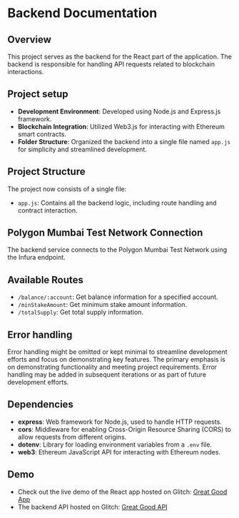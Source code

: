 # Backend Documentation

## Overview

This project serves as the backend for the React part of the application. The backend is responsible for handling API requests related to blockchain interactions.

## Project setup

-   **Development Environment**: Developed using Node.js and Express.js framework.
-   **Blockchain Integration**: Utilized Web3.js for interacting with Ethereum smart contracts.
-   **Folder Structure**: Organized the backend into a single file named `app.js` for simplicity and streamlined development.

## Project Structure

The project now consists of a single file:

-   `app.js`: Contains all the backend logic, including route handling and contract interaction.

## Polygon Mumbai Test Network Connection

The backend service connects to the Polygon Mumbai Test Network using the Infura endpoint.

## Available Routes

-   `/balance/:account`: Get balance information for a specified account.
-   `/minStakeAmount`: Get minimum stake amount information.
-   `/totalSupply`: Get total supply information.

## Error handling

Error handling might be omitted or kept minimal to streamline development efforts and focus on demonstrating key features. The primary emphasis is on demonstrating functionality and meeting project requirements. Error handling may be added in subsequent iterations or as part of future development efforts.

## Dependencies

-   **express**: Web framework for Node.js, used to handle HTTP requests.
-   **cors**: Middleware for enabling Cross-Origin Resource Sharing (CORS) to allow requests from different origins.
-   **dotenv**: Library for loading environment variables from a `.env` file.
-   **web3**: Ethereum JavaScript API for interacting with Ethereum nodes.

## Demo

-   Check out the live demo of the React app hosted on Glitch: [Great Good App](https://great-good-app.glitch.me/)
-   The backend API hosted on Glitch: [Great Good API](https://great-good-api.glitch.me/)
